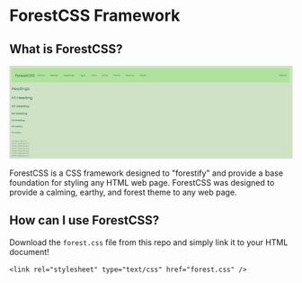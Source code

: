 # ForestCSS Framework

## What is ForestCSS?

<img src="forestcss.png" size="300">

ForestCSS is a CSS framework designed to "forestify" and provide a base foundation for styling any HTML web page. ForestCSS was designed to provide a calming, earthy, and forest theme to any web page.

## How can I use ForestCSS?

Download the `forest.css` file from this repo and simply link it to your HTML document!

```
<link rel="stylesheet" type="text/css" href="forest.css" />
```
